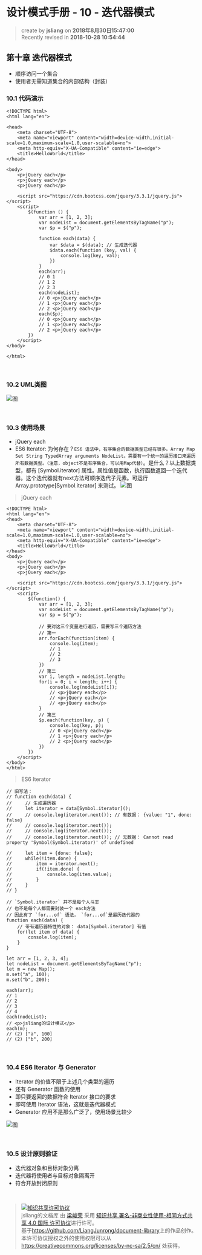 设计模式手册 - 10 - 迭代器模式
===

> create by **jsliang** on **2018年8月30日15:47:00**  
> Recently revised in **2018-10-28 10:54:44**

## 第十章 迭代器模式
* 顺序访问一个集合
* 使用者无需知道集合的内部结构（封装）

### 10.1 代码演示

```
<!DOCTYPE html>
<html lang="en">

<head>
    <meta charset="UTF-8">
    <meta name="viewport" content="width=device-width,initial-scale=1.0,maximum-scale=1.0,user-scalable=no">
    <meta http-equiv="X-UA-Compatible" content="ie=edge">
    <title>HelloWorld</title>
</head>

<body>
    <p>jQuery each</p>
    <p>jQuery each</p>
    <p>jQuery each</p>

    <script src="https://cdn.bootcss.com/jquery/3.3.1/jquery.js"></script>
    <script>
        $(function () {
            var arr = [1, 2, 3];
            var nodeList = document.getElementsByTagName("p");
            var $p = $("p");

            function each(data) {
                var $data = $(data); // 生成迭代器
                $data.each(function (key, val) {
                    console.log(key, val);
                })
            }
            each(arr);
            // 0 1
            // 1 2
            // 2 3
            each(nodeList);
            // 0 <p>​jQuery each​</p>​
            // 1 <p>​jQuery each​</p>​
            // 2 <p>​jQuery each​</p>​
            each($p);
            // 0 <p>​jQuery each​</p>​
            // 1 <p>​jQuery each​</p>​
            // 2 <p>​jQuery each​</p>​
        })
    </script>
</body>

</html>
```

<br>

### 10.2 UML类图
![图](../../public-repertory/img/js-design-pattern-chapter10-1.png)

<br>

### 10.3 使用场景
* jQuery each
* ES6 Iterator: 为何存在？`ES6 语法中，有序集合的数据类型已经有很多。Array Map Set String TypedArray arguments NodeList。需要有一个统一的遍历接口来遍历所有数据类型。（注意，object不是有序集合，可以用Map代替）`。是什么？以上数据类型，都有 [Symbol.iterator] 属性。属性值是函数，执行函数返回一个迭代器。这个迭代器就有next方法可顺序迭代子元素。可运行 Array.prototype[Symbol.iterator] 来测试。
![图](../../public-repertory/img/js-design-pattern-chapter10-2.png)

> jQuery each
```
<!DOCTYPE html>
<html lang="en">
<head>
    <meta charset="UTF-8">
    <meta name="viewport" content="width=device-width,initial-scale=1.0,maximum-scale=1.0,user-scalable=no">
    <meta http-equiv="X-UA-Compatible" content="ie=edge">
    <title>HelloWorld</title>
</head>
<body>
    <p>jQuery each</p>
    <p>jQuery each</p>
    <p>jQuery each</p>
    
    <script src="https://cdn.bootcss.com/jquery/3.3.1/jquery.js"></script>
    <script>
        $(function() {
            var arr = [1, 2, 3];
            var nodeList = document.getElementsByTagName("p");
            var $p = $("p");

            // 要对这三个变量进行遍历，需要写三个遍历方法
            // 第一
            arr.forEach(function(item) {
                console.log(item);
                // 1
                // 2
                // 3
            })
            // 第二
            var i, length = nodeList.length;
            for(i = 0; i < length; i++) {
                console.log(nodeList[i]);
                // <p>jQuery each</p>
                // <p>jQuery each</p>
                // <p>jQuery each</p>
            }
            // 第三
            $p.each(function(key, p) {
                console.log(key, p);
                // 0 <p>jQuery each</p>
                // 1 <p>jQuery each</p>
                // 2 <p>jQuery each</p>
            })
        })
    </script>
</body>
</html>
```

> ES6 Iterator
```
// 旧写法：
// function each(data) {
//     // 生成遍历器
//     let iterator = data[Symbol.iterator]();
//     // console.log(iterator.next()); // 有数据： {value: "1", done: false}
//     // console.log(iterator.next());
//     // console.log(iterator.next());
//     // console.log(iterator.next()); // 无数据： Cannot read property 'Symbol(Symbol.iterator)' of undefined

//     let item = {done: false};
//     while(!item.done) {
//         item = iterator.next();
//         if(!item.done) {
//             console.log(item.value);
//         }
//     }
// }

// `Symbol.iterator` 并不是每个人斗志
// 也不是每个人都需要封装一个 each方法
// 因此有了 `for...of` 语法， `for...of`是遍历迭代器的
function each(data) {
    // 带有遍历器特性的对象： data[Symbol.iterator] 有值
    for(let item of data) {
        console.log(item);
    }
}

let arr = [1, 2, 3, 4];
let nodeList = document.getElementsByTagName("p");
let m = new Map();
m.set("a", 100);
m.set("b", 200);

each(arr);
// 1
// 2
// 3
// 4
each(nodeList);
// <p>jsliang的设计模式</p>
each(m);
// (2) ["a", 100]
// (2) ["b", 200]
```

<br>

### 10.4 ES6 Iterator 与 Generator
* Iterator 的价值不限于上述几个类型的遍历
* 还有 Generator 函数的使用
* 即只要返回的数据符合 Iterator 接口的要求
* 即可使用 Iterator 语法，这就是迭代器模式
* Generator 应用不是那么广泛了，使用场景比较少

![图](../../public-repertory/img/js-design-pattern-chapter10-3.png)

<br>

### 10.5 设计原则验证
* 迭代器对象和目标对象分离
* 迭代器将使用者与目标对象隔离开
* 符合开放封闭原则

<br>

> <a rel="license" href="http://creativecommons.org/licenses/by-nc-sa/4.0/"><img alt="知识共享许可协议" style="border-width:0" src="https://i.creativecommons.org/l/by-nc-sa/4.0/88x31.png" /></a><br /><span xmlns:dct="http://purl.org/dc/terms/" property="dct:title">jsliang的文档库</span> 由 <a xmlns:cc="http://creativecommons.org/ns#" href="https://github.com/LiangJunrong/document-library" property="cc:attributionName" rel="cc:attributionURL">梁峻荣</a> 采用 <a rel="license" href="http://creativecommons.org/licenses/by-nc-sa/4.0/">知识共享 署名-非商业性使用-相同方式共享 4.0 国际 许可协议</a>进行许可。<br />基于<a xmlns:dct="http://purl.org/dc/terms/" href="https://github.com/LiangJunrong/document-library" rel="dct:source">https://github.com/LiangJunrong/document-library</a>上的作品创作。<br />本许可协议授权之外的使用权限可以从 <a xmlns:cc="http://creativecommons.org/ns#" href="https://creativecommons.org/licenses/by-nc-sa/2.5/cn/" rel="cc:morePermissions">https://creativecommons.org/licenses/by-nc-sa/2.5/cn/</a> 处获得。